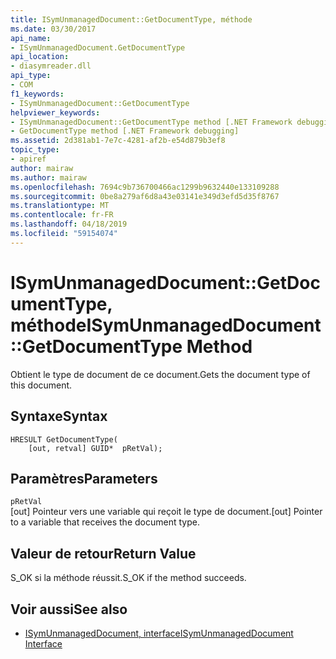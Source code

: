 ```yaml
---
title: ISymUnmanagedDocument::GetDocumentType, méthode
ms.date: 03/30/2017
api_name:
- ISymUnmanagedDocument.GetDocumentType
api_location:
- diasymreader.dll
api_type:
- COM
f1_keywords:
- ISymUnmanagedDocument::GetDocumentType
helpviewer_keywords:
- ISymUnmanagedDocument::GetDocumentType method [.NET Framework debugging]
- GetDocumentType method [.NET Framework debugging]
ms.assetid: 2d381ab1-7e7c-4281-af2b-e54d879b3ef8
topic_type:
- apiref
author: mairaw
ms.author: mairaw
ms.openlocfilehash: 7694c9b736700466ac1299b9632440e133109288
ms.sourcegitcommit: 0be8a279af6d8a43e03141e349d3efd5d35f8767
ms.translationtype: MT
ms.contentlocale: fr-FR
ms.lasthandoff: 04/18/2019
ms.locfileid: "59154074"
---
```

# <a name="isymunmanageddocumentgetdocumenttype-method"></a><span data-ttu-id="bab53-102">ISymUnmanagedDocument::GetDocumentType, méthode</span><span class="sxs-lookup"><span data-stu-id="bab53-102">ISymUnmanagedDocument::GetDocumentType Method</span></span>
<span data-ttu-id="bab53-103">Obtient le type de document de ce document.</span><span class="sxs-lookup"><span data-stu-id="bab53-103">Gets the document type of this document.</span></span>  
  
## <a name="syntax"></a><span data-ttu-id="bab53-104">Syntaxe</span><span class="sxs-lookup"><span data-stu-id="bab53-104">Syntax</span></span>  
  
```  
HRESULT GetDocumentType(  
    [out, retval] GUID*  pRetVal);  
```  
  
## <a name="parameters"></a><span data-ttu-id="bab53-105">Paramètres</span><span class="sxs-lookup"><span data-stu-id="bab53-105">Parameters</span></span>  
 `pRetVal`  
 <span data-ttu-id="bab53-106">[out] Pointeur vers une variable qui reçoit le type de document.</span><span class="sxs-lookup"><span data-stu-id="bab53-106">[out] Pointer to a variable that receives the document type.</span></span>  
  
## <a name="return-value"></a><span data-ttu-id="bab53-107">Valeur de retour</span><span class="sxs-lookup"><span data-stu-id="bab53-107">Return Value</span></span>  
 <span data-ttu-id="bab53-108">S_OK si la méthode réussit.</span><span class="sxs-lookup"><span data-stu-id="bab53-108">S_OK if the method succeeds.</span></span>  
  
## <a name="see-also"></a><span data-ttu-id="bab53-109">Voir aussi</span><span class="sxs-lookup"><span data-stu-id="bab53-109">See also</span></span>

- [<span data-ttu-id="bab53-110">ISymUnmanagedDocument, interface</span><span class="sxs-lookup"><span data-stu-id="bab53-110">ISymUnmanagedDocument Interface</span></span>](../../../../docs/framework/unmanaged-api/diagnostics/isymunmanageddocument-interface.md)
